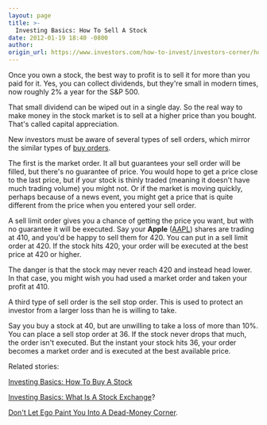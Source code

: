 ```yaml
---
layout: page
title: >-
  Investing Basics: How To Sell A Stock
date: 2012-01-19 18:40 -0800
author:
origin_url: https://www.investors.com/how-to-invest/investors-corner/how-to-sell-stock-using-market-limit-stop-orders/
---
```


Once you own a stock, the best way to profit is to sell it for more than you paid for it. Yes, you can collect dividends, but they're small in modern times, now roughly 2% a year for the S&P 500.

That small dividend can be wiped out in a single day. So the real way to make money in the stock market is to sell at a higher price than you bought. That's called capital appreciation.

New investors must be aware of several types of sell orders, which mirror the similar types of [buy orders](http://education.investors.com/Article/598080/201201181604/how-to-buy-stock-using-market-limit-buy-stop-orders.htm).

The first is the market order. It all but guarantees your sell order will be filled, but there's no guarantee of price. You would hope to get a price close to the last price, but if your stock is thinly traded (meaning it doesn't have much trading volume) you might not. Or if the market is moving quickly, perhaps because of a news event, you might get a price that is quite different from the price when you entered your sell order.

A sell limit order gives you a chance of getting the price you want, but with no guarantee it will be executed. Say your **Apple** ([AAPL](https://research.investors.com/quote.aspx?symbol=AAPL)) shares are trading at 410, and you'd be happy to sell them for 420. You can put in a sell limit order at 420. If the stock hits 420, your order will be executed at the best price at 420 or higher.

The danger is that the stock may never reach 420 and instead head lower. In that case, you might wish you had used a market order and taken your profit at 410.

A third type of sell order is the sell stop order. This is used to protect an investor from a larger loss than he is willing to take.

Say you buy a stock at 40, but are unwilling to take a loss of more than 10%. You can place a sell stop order at 36. If the stock never drops that much, the order isn't executed. But the instant your stock hits 36, your order becomes a market order and is executed at the best available price.

Related stories:

[Investing Basics: How To Buy A Stock](http://education.investors.com/Article/598080/201201181604/how-to-buy-stock-using-market-limit-buy-stop-orders.htm)

[Investing Basics: What Is A Stock Exchange](http://education.investors.com/Article/592843/201111251601/stock-exchange-is-market-for-trading-securities.htm)?

[Don't Let Ego Paint You Into A Dead-Money Corner](http://education.investors.com/Article/591691/201111151352/These-Steps-Can-Help-Keep-Ego-Out-Of-Investing-Game.htm?Ntt=invetors-corner-cut-losses-at-8).
